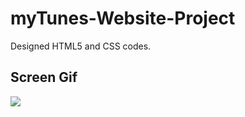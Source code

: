 <h1>myTunes-Website-Project </h1>

Designed HTML5 and CSS codes.

<h2>Screen Gif</h2>

![](ekran.gif)

